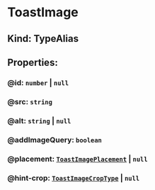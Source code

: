 # **ToastImage**

## **Kind: TypeAlias**

## **Properties**:

### @id: `number` | `null`

### @src: `string`

### @alt: `string` | `null`

### @addImageQuery: `boolean`

### @placement: [`ToastImagePlacement`](./ToastImagePlacement) | `null`

### @hint-crop: [`ToastImageCropType`](./ToastImageCropType) | `null`
